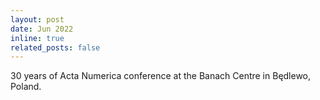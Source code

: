 ```yaml
---
layout: post
date: Jun 2022
inline: true
related_posts: false
---
```


30 years of Acta Numerica conference at the Banach Centre in Będlewo, Poland.
 
 